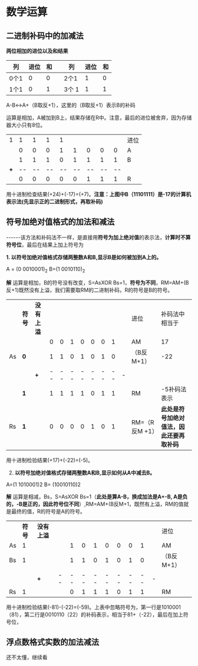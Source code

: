 # **数学运算**

## **二进制补码中的加减法**

**两位相加的进位以及和结果**

| 列   | 进位 | 和   |      | 列    | 进位 | 和   |
| ---- | ---- | ---- | ---- | ----- | ---- | ---- |
| 0个1 | 0    | 0    |      | 2个1  | 1    | 0    |
| 1个1 | 0    | 1    |      | 3个 1 | 1    | 1    |

A-B↔A+（B取反+1），这里的（B取反+1）表示B的补码

运算是相加，A被加到B上，结果存储在R中。注意，最后的进位被舍弃，因为存储器大小只有8位。

|       |      |      |      |      |      |      |      |      |      |
| ----- | ---- | ---- | ---- | ---- | ---- | ---- | ---- | ---- | ---- |
| 1     | 1    | 1    | 1    | 1    |      |      |      |      | 进位 |
|       | 0    | 0    | 0    | 1    | 1    | 0    | 0    | 0    | A    |
|       | 1    | 1    | 1    | 0    | 1    | 1    | 1    | 1    | B    |
| **+** | --   | --   | --   | --   | --   | --   | --   | --   |      |
|       | 0    | 0    | 0    | 0    | 0    | 1    | 1    | 1    | R    |

用十进制检查结果(+24)+(-17)=(+7)。**注意：上图中B（11101111）是-17的计算机表示法(先显示正的二进制形式，再取补码)**

## **符号加绝对值格式的加法和减法**

------该方法和补码法不一样，是直接用**符号为加上绝对值**的表示法，**计算时不算符号位**，最后在结果上加上符号为

**1. 以符号加绝对值格式存储两整数A和B,显示B是如何被加到A上的。**

A = (0 0010001)<sub>2</sub> B=(1 0010110)<sub>2</sub>

**解** 运算是相加，B的符号没有改变，S=AsXOR Bs=1，**符号为不同**，RM=AM+(B反+1)既然没有上溢，我们需要取RM的二进制补码，R的符号是B的符号。

|      |          |              |      |      |      |      |      |      |      |      |                |                                            |
| ---- | -------- | ------------ | ---- | ---- | ---- | ---- | ---- | ---- | ---- | ---- | -------------- | ------------------------------------------ |
|      | **符号** | **没有上溢** |      |      |      |      |      |      |      |      | 进位           | 补码法中相当于                             |
|      |          |              | 0    | 0    | 1    | 0    | 0    | 0    | 1    |      | AM             | 17                                         |
| As   | **0**    |              | 1    | 1    | 0    | 1    | 0    | 1    | 0    |      | （B反M+1）     | -22                                        |
|      |          | **+**        | --   | --   | --   | --   | --   | --   | --   | -    |                |                                            |
|      | **1**    |              | 1    | 1    | 1    | 1    | 0    | 1    | 1    |      | RM             | -5补码法表示                               |
| Rs   | **1**    |              | 0    | 0    | 0    | 0    | 1    | 0    | 1    |      | RM=（R反M +1） | **此处是符号加绝对值法，因此还要再取补码** |

用十进制检验结果(+17)+(-22)=(-5)。

2. **以符号加绝对值格式存储两整数A和B,显示如何从A中减去B。**

A=(1 1010001)2 B= (10010110)2

**解** 运算是相减，Bs，S=AsXOR Bs=1（**此处是算A-B，换成加法是A+-B, A是负的，-B是正的，因此符号位不同**）,RM=AM+(B反M+1，既然有上溢，RM的值就是最终的值，R的符号是A的符号。

|      |          |              |      |      |      |      |      |      |      |      |      |            |
| ---- | -------- | ------------ | ---- | ---- | ---- | ---- | ---- | ---- | ---- | ---- | ---- | ---------- |
|      | **符号** | **没有上溢** |      |      |      |      |      |      |      |      |      | 进位       |
| As   | 1        |              |      | 1    | 0    | 1    | 0    | 0    | 0    | 1    |      | AM         |
| Bs   | 1        |              |      | 1    | 1    | 0    | 1    | 0    | 1    | 0    |      | （B反M+1） |
|      |          | **+**        | --   | --   | --   | --   | --   | --   | --   | --   | -    |            |
| Rs   | 1        |              |      | 0    | 1    | 1    | 1    | 0    | 1    | 1    |      | RM         |

用十进制检验结果(-81)-(-22)=(-59)。上表中忽略符号为，第一行是1010001（81），第二行是0010110（22）的补码表示，相当于81+（-22），最后在加上符号位，

## **浮点数格式实数的加法减法**

还不太懂，继续看

